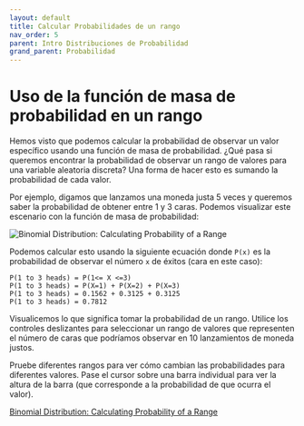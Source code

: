 ```yaml
---
layout: default
title: Calcular Probabilidades de un rango
nav_order: 5
parent: Intro Distribuciones de Probabilidad
grand_parent: Probabilidad
---
```


# Uso de la función de masa de probabilidad en un rango

Hemos visto que podemos calcular la probabilidad de observar un valor específico usando una función de masa de probabilidad. ¿Qué pasa si queremos encontrar la probabilidad de observar un rango de valores para una variable aleatoria discreta? Una forma de hacer esto es sumando la probabilidad de cada valor.

Por ejemplo, digamos que lanzamos una moneda justa 5 veces y queremos saber la probabilidad de obtener entre 1 y 3 caras. Podemos visualizar este escenario con la función de masa de probabilidad:

![Binomial Distribution: Calculating Probability of a Range](https://fer78docs.github.io/assets/images/Binomial-Distribution-PMF-Probability-over-a-Range.webp)

Podemos calcular esto usando la siguiente ecuación donde `P(x)` es la probabilidad de observar el número `x` de éxitos (cara en este caso):

```
P(1 to 3 heads) = P(1<= X <=3)
P(1 to 3 heads) = P(X=1) + P(X=2) + P(X=3)
P(1 to 3 heads) = 0.1562 + 0.3125 + 0.3125
P(1 to 3 heads) = 0.7812
```



Visualicemos lo que significa tomar la probabilidad de un rango. Utilice los controles deslizantes para seleccionar un rango de valores que representen el número de caras que podríamos observar en 10 lanzamientos de moneda justos.

Pruebe diferentes rangos para ver cómo cambian las probabilidades para diferentes valores. Pase el cursor sobre una barra individual para ver la altura de la barra (que corresponde a la probabilidad de que ocurra el valor).

​[Binomial Distribution: Calculating Probability of a Range](https://static-assets.codecademy.com/skillpaths/master-stats-ii/probability-distributions/binomial-range_v2/index.html)
